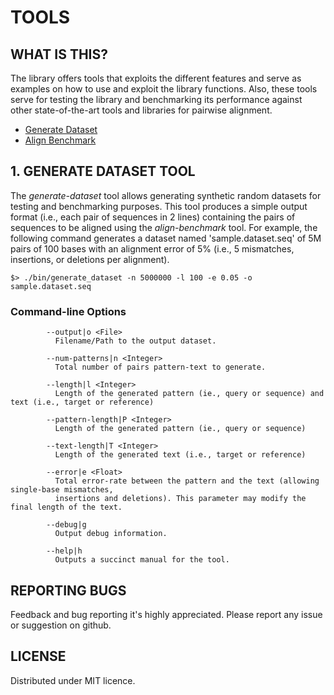# TOOLS

## WHAT IS THIS?

The library offers tools that exploits the different features and serve as examples on how to use and exploit the library functions. Also, these tools serve for testing the library and benchmarking its performance against other state-of-the-art tools and libraries for pairwise alignment. 

* [Generate Dataset](#tool.generate)
* [Align Benchmark](#tool.align)

## <a name="tool.generate"></a> 1. GENERATE DATASET TOOL

The *generate-dataset* tool allows generating synthetic random datasets for testing and benchmarking purposes. This tool produces a simple output format (i.e., each pair of sequences in 2 lines) containing the pairs of sequences to be aligned using the *align-benchmark* tool. For example, the following command generates a dataset named 'sample.dataset.seq' of 5M pairs of 100 bases with an alignment error of 5% (i.e., 5 mismatches, insertions, or deletions per alignment).

```
$> ./bin/generate_dataset -n 5000000 -l 100 -e 0.05 -o sample.dataset.seq
```

### Command-line Options 

```
        --output|o <File>
          Filename/Path to the output dataset.
          
        --num-patterns|n <Integer>
          Total number of pairs pattern-text to generate.
          
        --length|l <Integer>
          Length of the generated pattern (ie., query or sequence) and text (i.e., target or reference)
          
        --pattern-length|P <Integer>
          Length of the generated pattern (ie., query or sequence)
        
        --text-length|T <Integer>
          Length of the generated text (i.e., target or reference)
          
        --error|e <Float>
          Total error-rate between the pattern and the text (allowing single-base mismatches, 
          insertions and deletions). This parameter may modify the final length of the text.
          
        --debug|g
          Output debug information.
          
        --help|h
          Outputs a succinct manual for the tool.
```

## REPORTING BUGS

Feedback and bug reporting it's highly appreciated. Please report any issue or suggestion on github.

## LICENSE

Distributed under MIT licence.
